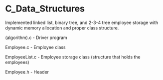 C_Data_Structures
=================

Implemented linked list, binary tree, and 2-3-4 tree employee storage
  with dynamic memory allocation and proper class structure.

(algorithm).c - Driver program

Employee.c - Employee class

EmployeeList.c - Employee storage class (structure that holds the employees)

Employee.h - Header

